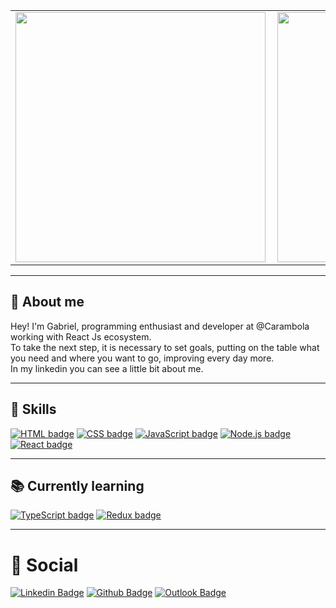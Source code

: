 <center>
<table>
  <tr>
      <td><img width="400px" align="left" src="https://github-readme-stats.vercel.app/api/top-langs/?username=bielb2&hide=html&layout=compact&theme=cobalt" /></td>
      <td><img width="400px" align="left" src="https://github-readme-stats.vercel.app/api/pin/?username=bielb2&repo=buscape-frontend-challenge&theme=cobalt" /></td>
  </tr>  
</table>
</center>

----

## 👨 About me

Hey! 
I'm Gabriel, programming enthusiast and developer at @Carambola working with React Js ecosystem. <br />
To take the next step, it is necessary to set goals, putting on the table what you need and where you want to go, improving every day more. <br />
In my linkedin you can see a little bit about me.

----

## 📌 Skills
[![HTML badge](https://img.shields.io/badge/HTML5-E34F26?style=for-the-badge&logo=html5&logoColor=white&link=https://www.w3schools.com/html/)](https://www.w3schools.com/html/)
[![CSS badge](https://img.shields.io/badge/CSS3-1572B6?style=for-the-badge&logo=css3&logoColor=white&link=https://www.w3schools.com/css/)](https://www.w3schools.com/css/)
[![JavaScript badge](https://img.shields.io/badge/JavaScript-F7DF1E?style=for-the-badge&logo=javascript&logoColor=black&link=https://developer.mozilla.org/en-US/docs/Web/JavaScript)](https://developer.mozilla.org/en-US/docs/Web/JavaScript)
[![Node.js badge](https://img.shields.io/badge/Node.js-43853D?style=for-the-badge&logo=node.js&logoColor=white&link=https://nodejs.org/en/)](https://nodejs.org/en/)
[![React badge](https://img.shields.io/badge/React-20232A?style=for-the-badge&logo=react&logoColor=61DAFB&link=https://reactjs.org/)](https://reactjs.org/)


----

## 📚 Currently learning
[![TypeScript badge](https://img.shields.io/badge/TypeScript-007ACC?style=for-the-badge&logo=typescript&logoColor=white&link=https://www.typescriptlang.org/)](https://www.typescriptlang.org/)
[![Redux badge](https://img.shields.io/badge/Redux-593D88?style=for-the-badge&logo=redux&logoColor=white&link=https://redux-saga.js.org/)](https://redux-saga.js.org/)

----

# 📓 Social
[![Linkedin Badge](https://img.shields.io/badge/LinkedIn-0077B5?style=for-the-badge&logo=linkedin&logoColor=white&link=https://www.linkedin.com/in/bielb2/)](https://www.linkedin.com/in/bielb2/)
[![Github Badge](https://img.shields.io/badge/GitHub-100000?style=for-the-badge&logo=github&logoColor=white&link=https://github.com/bielb2)](https://github.com/bielb2)
[![Outlook Badge](https://img.shields.io/badge/Outlook-0078D4?style=for-the-badge&logo=outlook&logoColor=white&link=mailto:bielb2@hotmail.com)](mailto:bielb2@hotmail.com)
